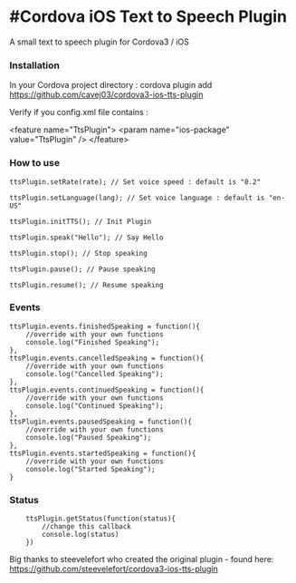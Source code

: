 #Cordova iOS Text to Speech Plugin
=======================

A small text to speech plugin for Cordova3 / iOS

### Installation

In your Cordova project directory : 
cordova plugin add https://github.com/cavej03/cordova3-ios-tts-plugin

Verify if you config.xml file contains :

&lt;feature name="TtsPlugin"&gt;
	    &lt;param name="ios-package" value="TtsPlugin" /&gt;
&lt;/feature&gt;

### How to use

    ttsPlugin.setRate(rate); // Set voice speed : default is "0.2"
    
    ttsPlugin.setLanguage(lang); // Set voice language : default is "en-US"
    
    ttsPlugin.initTTS(); // Init Plugin
    
    ttsPlugin.speak("Hello"); // Say Hello
    
    ttsPlugin.stop(); // Stop speaking
    
    ttsPlugin.pause(); // Pause speaking
    
    ttsPlugin.resume(); // Resume speaking


### Events
    ttsPlugin.events.finishedSpeaking = function(){
        //override with your own functions
        console.log("Finished Speaking");
    },
    ttsPlugin.events.cancelledSpeaking = function(){
        //override with your own functions
        console.log("Cancelled Speaking");
    },
    ttsPlugin.events.continuedSpeaking = function(){
        //override with your own functions
        console.log("Continued Speaking");
    },
    ttsPlugin.events.pausedSpeaking = function(){
        //override with your own functions
        console.log("Paused Speaking");
    },
    ttsPlugin.events.startedSpeaking = function(){
        //override with your own functions
        console.log("Started Speaking");
    }

### Status
		ttsPlugin.getStatus(function(status){
			//change this callback
			console.log(status)
		})

Big thanks to steevelefort who created the original plugin - found here: 
https://github.com/steevelefort/cordova3-ios-tts-plugin